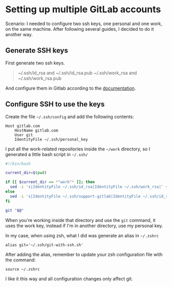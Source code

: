 # Setting up multiple GitLab accounts

Scenario: I needed to configure two ssh keys, one personal and one work, on the same machine. After following several guides, I decided to do it another way.

## Generate SSH keys
First generate two ssh keys.

> ~/.ssh/id_rsa and ~/.ssh/id_rsa.pub
~/.ssh/work_rsa and ~/.ssh/work_rsa.pub

And configure them in Gitlab according to the [documentation](https://docs.gitlab.com/ee/user/ssh.html "documentation").

## Configure SSH to use the keys
Create the file `~/.ssh/config` and add the following contents:

    Host gitlab.com
        HostName gitlab.com
        User git
        IdentityFile ~/.ssh/personal_key


I put all the work-related repositories inside the `~/work` directory, so I generated a little bash script in `~/.ssh/`

```bash
#!/bin/bash

current_dir=$(pwd)

if [[ $current_dir == *"work"* ]]; then
  sed -i 's|IdentityFile ~/.ssh/id_rsa|IdentityFile ~/.ssh/work_rsa|' ~/.ssh/config
else
  sed -i 's|IdentityFile ~/.ssh/support-gitlab|IdentityFile ~/.ssh/id_rsa|' ~/.ssh/config
fi

git "$@"
```

When you're working inside that directory and use the `git` command, it uses the work key, instead if I'm in another directory, use my personal key.

In my case, when using zsh, what I did was generate an alias in `~/.zshrc`

`alias git='~/.ssh/git-with-ssh.sh'`

After adding the alias, remember to update your zsh configuration file with the command:

`source ~/.zshrc`

I like it this way and all configuration changes only affect git.

